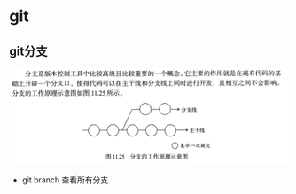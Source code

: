 # git

## git分支

![image-20210222192158571](git.assets/image-20210222192158571.png)

* git branch 查看所有分支

